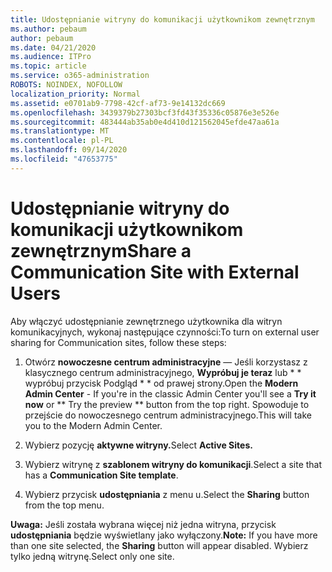 ```yaml
---
title: Udostępnianie witryny do komunikacji użytkownikom zewnętrznym
ms.author: pebaum
author: pebaum
ms.date: 04/21/2020
ms.audience: ITPro
ms.topic: article
ms.service: o365-administration
ROBOTS: NOINDEX, NOFOLLOW
localization_priority: Normal
ms.assetid: e0701ab9-7798-42cf-af73-9e14132dc669
ms.openlocfilehash: 3439379b27303bcf3fd43f35336c05876e3e526e
ms.sourcegitcommit: 483444ab35ab0e4d410d121562045efde47aa61a
ms.translationtype: MT
ms.contentlocale: pl-PL
ms.lasthandoff: 09/14/2020
ms.locfileid: "47653775"
---
```

# <a name="share-a-communication-site-with-external-users"></a><span data-ttu-id="2bcf1-102">Udostępnianie witryny do komunikacji użytkownikom zewnętrznym</span><span class="sxs-lookup"><span data-stu-id="2bcf1-102">Share a Communication Site with External Users</span></span>

<span data-ttu-id="2bcf1-103">Aby włączyć udostępnianie zewnętrznego użytkownika dla witryn komunikacyjnych, wykonaj następujące czynności:</span><span class="sxs-lookup"><span data-stu-id="2bcf1-103">To turn on external user sharing for Communication sites, follow these steps:</span></span> 
  
1. <span data-ttu-id="2bcf1-104">Otwórz **nowoczesne centrum administracyjne** — Jeśli korzystasz z klasycznego centrum administracyjnego, **Wypróbuj je teraz** lub \* \* wypróbuj przycisk Podgląd \* \* od prawej strony.</span><span class="sxs-lookup"><span data-stu-id="2bcf1-104">Open the **Modern Admin Center** - If you're in the classic Admin Center you'll see a **Try it now** or \*\* Try the preview \*\* button from the top right.</span></span> <span data-ttu-id="2bcf1-105">Spowoduje to przejście do nowoczesnego centrum administracyjnego.</span><span class="sxs-lookup"><span data-stu-id="2bcf1-105">This will take you to the Modern Admin Center.</span></span> 
  
2. <span data-ttu-id="2bcf1-106">Wybierz pozycję **aktywne witryny.**</span><span class="sxs-lookup"><span data-stu-id="2bcf1-106">Select **Active Sites.**</span></span>
  
3. <span data-ttu-id="2bcf1-107">Wybierz witrynę z **szablonem witryny do komunikacji**.</span><span class="sxs-lookup"><span data-stu-id="2bcf1-107">Select a site that has a **Communication Site template**.</span></span> 
  
4. <span data-ttu-id="2bcf1-108">Wybierz przycisk **udostępniania** z menu u.</span><span class="sxs-lookup"><span data-stu-id="2bcf1-108">Select the **Sharing** button from the top menu.</span></span> 
  
 <span data-ttu-id="2bcf1-109">**Uwaga:** Jeśli została wybrana więcej niż jedna witryna, przycisk **udostępniania** będzie wyświetlany jako wyłączony.</span><span class="sxs-lookup"><span data-stu-id="2bcf1-109">**Note:** If you have more than one site selected, the **Sharing** button will appear disabled.</span></span> <span data-ttu-id="2bcf1-110">Wybierz tylko jedną witrynę.</span><span class="sxs-lookup"><span data-stu-id="2bcf1-110">Select only one site.</span></span> 
  

